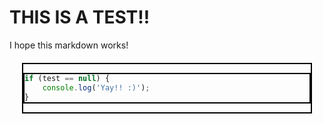 # THIS IS A TEST!!

I hope this markdown works!


<div>

```javascript
if (test == null) {
    console.log('Yay!! :)');
}
```

</div>

<style>
    div {
        margin: 20px;
        width: auto;
        border: 2px solid black;
        padding: 0px !important;
    }

    div pre {
        margin: 0px;
    }

</style>